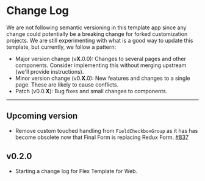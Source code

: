 # Change Log

We are not following semantic versioning in this template app since any change could potentially be
a breaking change for forked customization projects. We are still experimenting with what is a good
way to update this template, but currently, we follow a pattern:

* Major version change (v**X**.0.0): Changes to several pages and other components. Consider
  implementing this without merging upstream (we'll provide instructions).
* Minor version change (v0.**X**.0): New features and changes to a single page. These are likely to
  cause conflicts.
* Patch (v0.0.**X**): Bug fixes and small changes to components.

----

## Upcoming version

* Remove custom touched handling from `FieldCheckboxGroup` as it has has become obsolete now that
  Final Form is replacing Redux Form. [#837](https://github.com/sharetribe/flex-template-web/pull/837) 

## v0.2.0

* Starting a change log for Flex Template for Web.
